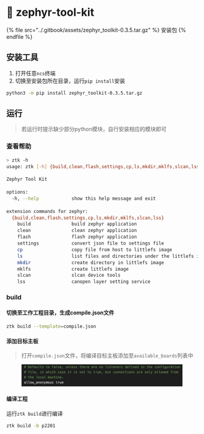 # 🦩 zephyr-tool-kit

{% file src="../.gitbook/assets/zephyr_toolkit-0.3.5.tar.gz" %}
安装包
{% endfile %}

## 安装工具

1. 打开任意`ncs`终端
2. 切换至安装包所在目录，运行`pip install`安装

```bash
python3 -m pip install zephyr_toolkit-0.3.5.tar.gz
```

## 运行

> 若运行时提示缺少部分python模块，自行安装相应的模块即可

### 查看帮助

```bash
> ztk -h
usage: ztk [-h] {build,clean,flash,settings,cp,ls,mkdir,mklfs,slcan,lss} ...

Zephyr Tool Kit

options:
  -h, --help            show this help message and exit

extension commands for zephyr:
  {build,clean,flash,settings,cp,ls,mkdir,mklfs,slcan,lss}
    build               build zephyr application
    clean               clean zephyr application
    flash               flash zephyr application
    settings            convert json file to settings file
    cp                  copy file from host to littlefs image
    ls                  list files and directories under the littlefs image
    mkdir               create directory in littlefs image
    mklfs               create littlefs image
    slcan               slcan device tools
    lss                 canopen layer setting service
```

### build

#### 切换至工作工程目录，生成compile.json文件

```bash
ztk build --template=compile.json
```

#### 添加目标主板

> 打开`compile.json`文件，将编译目标主板添加至`available_boards`列表中

<div align="left">

<figure><img src="../.gitbook/assets/image (1) (1).png" alt="" width="460"><figcaption></figcaption></figure>

</div>

#### 编译工程

运行`ztk build`进行编译

```bash
ztk build -b p2201
```
